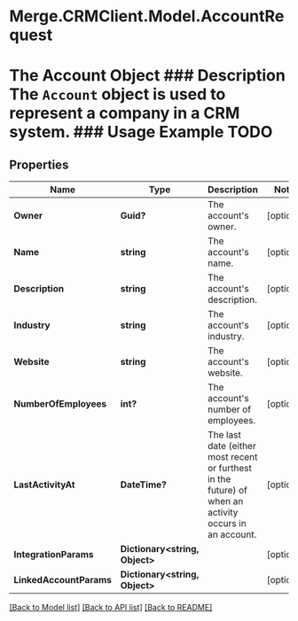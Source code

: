 # Merge.CRMClient.Model.AccountRequest
# The Account Object ### Description The `Account` object is used to represent a company in a CRM system. ### Usage Example TODO

## Properties

Name | Type | Description | Notes
------------ | ------------- | ------------- | -------------
**Owner** | **Guid?** | The account&#39;s owner. | [optional] 
**Name** | **string** | The account&#39;s name. | [optional] 
**Description** | **string** | The account&#39;s description. | [optional] 
**Industry** | **string** | The account&#39;s industry. | [optional] 
**Website** | **string** | The account&#39;s website. | [optional] 
**NumberOfEmployees** | **int?** | The account&#39;s number of employees. | [optional] 
**LastActivityAt** | **DateTime?** | The last date (either most recent or furthest in the future) of when an activity occurs in an account. | [optional] 
**IntegrationParams** | **Dictionary&lt;string, Object&gt;** |  | [optional] 
**LinkedAccountParams** | **Dictionary&lt;string, Object&gt;** |  | [optional] 

[[Back to Model list]](../README.md#documentation-for-models) [[Back to API list]](../README.md#documentation-for-api-endpoints) [[Back to README]](../README.md)

